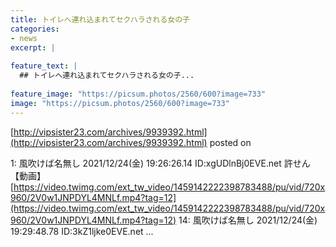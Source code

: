 ```yaml
---
title: トイレへ連れ込まれてセクハラされる女の子
categories:
- news
excerpt: |
  
feature_text: |
  ## トイレへ連れ込まれてセクハラされる女の子...
  
feature_image: "https://picsum.photos/2560/600?image=733"
image: "https://picsum.photos/2560/600?image=733"
---
```


[http://vipsister23.com/archives/9939392.html](http://vipsister23.com/archives/9939392.html)
posted on 

<!--more-->

1: 風吹けば名無し 2021/12/24(金) 19:26:26.14 ID:xgUDlnBj0EVE.net 許せん 【動画】 [https://video.twimg.com/ext_tw_video/1459142222398783488/pu/vid/720x960/2V0w1JNPDYL4MNLf.mp4?tag=12](https://video.twimg.com/ext_tw_video/1459142222398783488/pu/vid/720x960/2V0w1JNPDYL4MNLf.mp4?tag=12) 14: 風吹けば名無し 2021/12/24(金) 19:29:48.78 ID:3kZ1ljke0EVE.net ...
